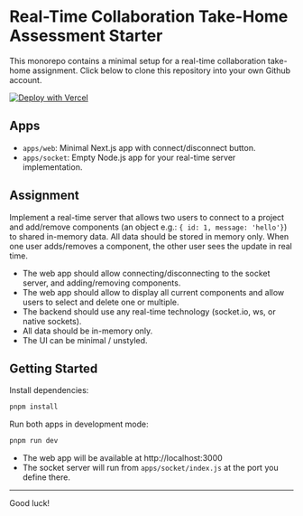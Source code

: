 # Real-Time Collaboration Take-Home Assessment Starter

This monorepo contains a minimal setup for a real-time collaboration take-home assignment. Click below to clone this repository into your own Github account.

[![Deploy with Vercel](https://vercel.com/button)](https://vercel.com/new/clone?repository-url=https://github.com/intangible-inc/tha-sockets&project-name=tha-sockets&repository-name=tha-sockets)

## Apps

- `apps/web`: Minimal Next.js app with connect/disconnect button.
- `apps/socket`: Empty Node.js app for your real-time server implementation.

## Assignment

Implement a real-time server that allows two users to connect to a project and add/remove components (an object e.g.: `{ id: 1, message: 'hello'}`) to shared in-memory data. All data should be stored in memory only. When one user adds/removes a component, the other user sees the update in real time.

- The web app should allow connecting/disconnecting to the socket server, and adding/removing components.
- The web app should allow to display all current components and allow users to select and delete one or multiple.
- The backend should use any real-time technology (socket.io, ws, or native sockets).
- All data should be in-memory only.
- The UI can be minimal / unstyled.

## Getting Started

Install dependencies:

```sh
pnpm install
```

Run both apps in development mode:

```sh
pnpm run dev
```

- The web app will be available at http://localhost:3000
- The socket server will run from `apps/socket/index.js` at the port you define there.

---

Good luck!

